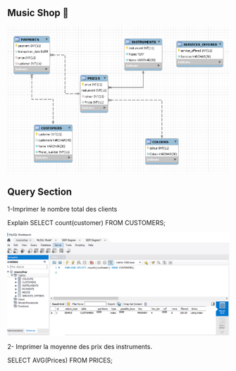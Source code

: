 ## Music Shop :musical_keyboard:

![image](musicshop.PNG)

## Query Section

1-Imprimer le nombre total des clients

Explain SELECT count(customer) FROM CUSTOMERS;

![image](Explain.PNG)


2- Imprimer la moyenne des prix des instruments.

SELECT AVG(Prices) FROM PRICES;



